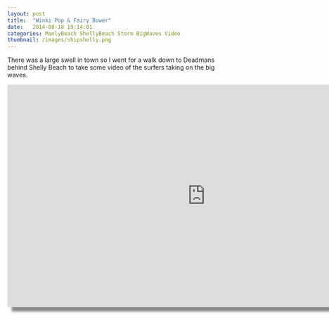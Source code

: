```yaml
---
layout: post
title:  "Winki Pop & Fairy Bower"
date:   2014-08-18 19:14:01
categories: ManlyBeach ShellyBeach Storm BigWaves Video
thumbnail: /images/shipshelly.png
---
```


There was a large swell in town so I went for a walk down to Deadmans behind Shelly Beach to take some video of the surfers taking on the big waves.

<iframe style="box-shadow: 10px 10px 5px #888888;" width="900" height="506" src="https://www.youtube.com/embed/y4oVZCVM3OY" frameborder="0" allowfullscreen="allowfullscreen"> </iframe>